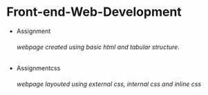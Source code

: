 # Front-end-Web-Development
<ul>
  <li>Assignment</li> 
	<h6> webpage created using basic html and tabular structure. </h6>
	<li>Assignmentcss</li>
	<h6> webpage layouted using external css, internal css and inline css</h6>


</ul>
  
